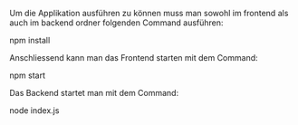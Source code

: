 Um die Applikation ausführen zu können muss man sowohl im frontend als auch im backend ordner folgenden Command ausführen:

npm install

Anschliessend kann man das Frontend starten mit dem Command:

npm start

Das Backend startet man mit dem Command:

node index.js